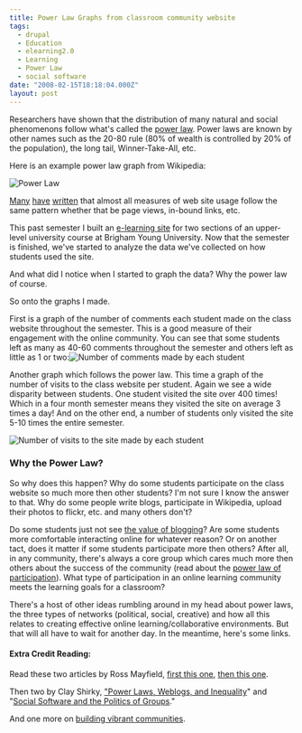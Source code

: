 ```yaml
---
title: Power Law Graphs from classroom community website
tags:
  - drupal
  - Education
  - elearning2.0
  - Learning
  - Power Law
  - social software
date: "2008-02-15T18:18:04.000Z"
layout: post
---
```


Researchers have shown that the distribution of many natural and social phenomenons follow what's called the [power law][0]. Power laws are known by other names such as the 20-80 rule (80% of wealth is controlled by 20% of the population), the long tail, Winner-Take-All, etc.  

  

Here is an example power law graph from Wikipedia:  

  

![Power Law](http://upload.wikimedia.org/wikipedia/commons/thumb/8/8a/Long_tail.svg/300px-Long_tail.svg.png)  

[Many][1] [have][2] [written][3] that almost all measures of web site usage follow the same pattern whether that be page views, in-bound links, etc.  

  

This past semester I built an [e-learning site][4] for two sections of an upper-level university course at Brigham Young University. Now that the semester is finished, we've started to analyze the data we've collected on how students used the site.  

  

And what did I notice when I started to graph the data? Why the power law of course.  

  

So onto the graphs I made.  

  

First is a graph of the number of comments each student made on the class website throughout the semester. This is a good measure of their engagement with the online community. You can see that some students left as many as 40-60 comments throughout the semester and others left as little as 1 or two:![Number of comments made by each student](http://kyle.mathews2000.com/files/num_comments_per_student.png)  

Another graph which follows the power law. This time a graph of the number of visits to the class website per student. Again we see a wide disparity between students. One student visited the site over 400 times! Which in a four month semester means they visited the site on average 3 times a day! And on the other end, a number of students only visited the site 5-10 times the entire semester.  

![Number of visits to the site made by each student](http://kyle.mathews2000.com/files/num_visits_to_site_per_student.png)  


### Why the Power Law?  

So why does this happen? Why do some students participate on the class website so much more then other students? I'm not sure I know the answer to that. Why do some people write blogs, participate in Wikipedia, upload their photos to flickr, etc. and many others don't?  

  

Do some students just not see [the value of blogging][5]? Are some students more comfortable interacting online for whatever reason? Or on another tact, does it matter if some students participate more then others? After all, in any community, there's always a core group which cares much more then others about the success of the community (read about the [power law of participation][3]). What type of participation in an online learning community meets the learning goals for a classroom?  

  

There's a host of other ideas rumbling around in my head about power laws, the three types of networks (political, social, creative) and how all this relates to creating effective online learning/collaborative environments. But that will all have to wait for another day. In the meantime, here's some links.  


#### Extra Credit Reading:  

Read these two articles by Ross Mayfield, [first this one][6], [then this one][7].  

  

Then two by Clay Shirky, ["Power Laws, Weblogs, and Inequality][1]" and "[Social Software and the Politics of Groups][8]."  

  

And one more on [building vibrant communities][9].

[0]: http://en.wikipedia.org/wiki/Power_law
[1]: http://www.shirky.com/writings/powerlaw_weblog.html
[2]: http://www.kottke.org/03/02/weblogs-and-power-laws
[3]: http://ross.typepad.com/blog/2006/04/power_law_of_pa.html
[4]: http://isyscore.byu.edu/drupal
[5]: /why-i-blog-part-1/
[6]: http://radio.weblogs.com/0114726/2003/02/12.html#a284
[7]: http://radio.weblogs.com/0114726/2003/02/10.html#a281
[8]: http://shirky.com/writings/group_politics.html
[9]: http://many.corante.com/archives/2003/12/22/think_group.php